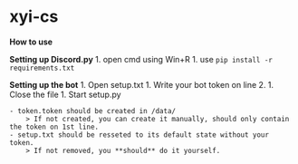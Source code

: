 # xyi-cs

**How to use**

**Setting up Discord.py**
    1. open cmd using Win+R 
    1. use `pip install -r requirements.txt`


**Setting up the bot**
    1. Open setup.txt
    1. Write your bot token on line 2.
    1. Close the file
    1. Start setup.py

    - token.token should be created in /data/
        > If not created, you can create it manually, should only contain the token on 1st line.
    - setup.txt should be resseted to its default state without your token.
        > If not removed, you **should** do it yourself.
